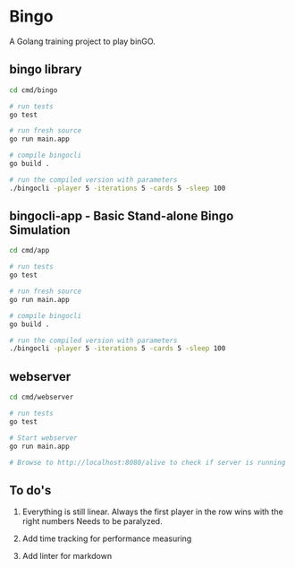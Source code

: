 # Bingo

A Golang training project to play binGO. 

## bingo library

```bash
cd cmd/bingo

# run tests
go test

# run fresh source
go run main.app

# compile bingocli
go build .

# run the compiled version with parameters
./bingocli -player 5 -iterations 5 -cards 5 -sleep 100
```

## bingocli-app - Basic Stand-alone Bingo Simulation 

```bash
cd cmd/app

# run tests
go test

# run fresh source
go run main.app

# compile bingocli
go build .

# run the compiled version with parameters
./bingocli -player 5 -iterations 5 -cards 5 -sleep 100
```

## webserver

```bash
cd cmd/webserver

# run tests
go test

# Start webserver
go run main.app

# Browse to http://localhost:8080/alive to check if server is running

```

## To do's

1. Everything is still linear. Always the first player in the row wins with the right numbers
Needs to be paralyzed.

1. Add time tracking for performance measuring

1. Add linter for markdown 